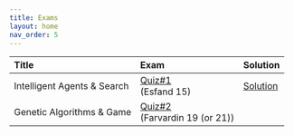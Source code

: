 ```yaml
---
title: Exams
layout: home
nav_order: 5
---
```


| Title                       | Exam        | Solution |
|:----------------------------|:------------|:---------|
| Intelligent Agents & Search | [Quiz#1](https://drive.google.com/file/d/1F2nJWSsehjhFSKxIQb3pmK3AdORzjYvV/view?usp=share_link) <br> (Esfand 15) | [Solution](https://drive.google.com/file/d/1eW2dXURK74XdDfRI1lWhexvQC0KmXzaF/view?usp=share_link) |
| Genetic Algorithms & Game   | [Quiz#2]() <br> (Farvardin 19 (or 21)) | |